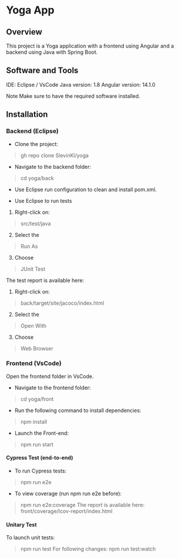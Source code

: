 # Yoga App

## Overview
This project is a Yoga application with a frontend using Angular and a backend using Java with Spring Boot.

## Software and Tools
IDE: Eclipse / VsCode
Java version: 1.8
Angular version: 14.1.0

Note
Make sure to have the required software installed.

## Installation

### Backend (Eclipse)

- Clone the project:
> gh repo clone SlevinKl/yoga

- Navigate to the backend folder:
>cd yoga/back

- Use Eclipse run configuration to clean and install pom.xml.

- Use Eclipse to run tests
1. Right-click on:
> src/test/java
2. Select the 
> Run As
3. Choose 
> JUnit Test

The test report is available here: 
1. Right-click on:
> back/target/site/jacoco/index.html
2. Select the 
> Open With
3. Choose
> Web Browser

### Frontend (VsCode)
Open the frontend folder in VsCode.

- Navigate to the frontend folder:
> cd yoga/front
- Run the following command to install dependencies:
> npm install
- Launch the Front-end:
> npm run start

#### Cypress Test (end-to-end)
- To run Cypress tests:
> npm run e2e
- To view coverage (run npm run e2e before):
> npm run e2e:coverage
The report is available here:
> front/coverage/lcov-report/index.html

#### Unitary Test
To launch unit tests:
> npm run test
For following changes:
> npm run test:watch
